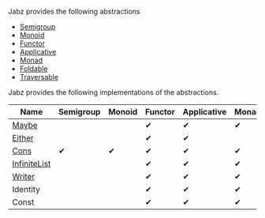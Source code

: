 Jabz provides the following abstractions

* [Semigroup](#semigroup)
* [Monoid](#monoid)
* [Functor](#functor)
* [Applicative](#applicative)
* [Monad](#monad)
* [Foldable](#foldable)
* [Traversable](#traversable)

Jabz provides the following implementations of the abstractions.

| Name                          | Semigroup | Monoid | Functor | Applicative | Monad | Foldable | Traversable |
| ----------------------------- | --------- | ------ | ------- | ----------- | ----- | -------- | ----------- |
| [Maybe](#maybe)               |           |        | ✔︎       | ✔︎           | ✔︎     | ✔︎        | ✔︎          |
| [Either](#either)             |           |        | ✔︎       | ✔︎           |       |          |            |
| [Cons](#cons)                 | ✔︎         | ✔︎      | ✔︎       | ✔︎           | ✔︎     | ✔︎        | ✔︎          |
| [InfiniteList](#infinitelist) |           |        | ✔︎       | ✔︎           | ✔︎     | ✔︎        | ✔︎          |
| [Writer](#writer)             |           |        | ✔︎       | ✔ | ✔ | |
| Identity                      |           |        | ✔︎       | ✔︎           | ✔︎     | ✔︎        | ✔︎          |
| Const                         |           |        | ✔︎       | ✔︎           | ✔︎     | ✔︎        | ✔︎          |
